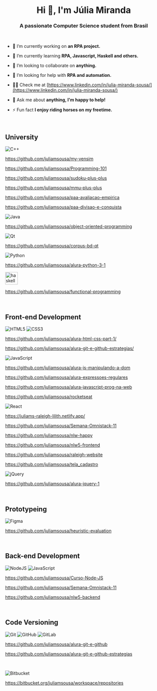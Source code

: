 <h1 align="center">Hi 👋, I'm Júlia Miranda</h1>
<h3 align="center">A passionate Computer Science student from Brasil</h3>

 <br/>
 
- 🔭 I’m currently working on **an RPA project.**

- 🌱 I’m currently learning **RPA, Javascript, Haskell and others.**

- 👯 I’m looking to collaborate on **anything.**

- 🤝 I’m looking for help with **RPA and automation.**

- 👨‍💻 Check me at [https://www.linkedin.com/in/julia-miranda-sousa/](https://www.linkedin.com/in/julia-miranda-sousa/)

- 💬 Ask me about **anything, I'm happy to help!**

- ⚡ Fun fact **I enjoy riding horses on my freetime.**
  
<br/>

<!--------------------------------------------------------------------------------------------------------------------------->
 

## University ######

![C++](https://img.shields.io/badge/c++-%2300599C.svg?style=for-the-badge&logo=c%2B%2B&logoColor=white) 

https://github.com/juliamsousa/my-vensim

https://github.com/juliamsousa/Programming-101

https://github.com/juliamsousa/sudoku-plus-plus

https://github.com/juliamsousa/mmu-plus-plus

https://github.com/juliamsousa/paa-avaliacao-empirica

https://github.com/juliamsousa/paa-divisao-e-conquista


![Java](https://img.shields.io/badge/java-%23ED8B00.svg?style=for-the-badge&logo=java&logoColor=white) 

https://github.com/juliamsousa/object-oriented-programming


![Qt](https://img.shields.io/badge/Qt-%23217346.svg?style=for-the-badge&logo=Qt&logoColor=white) 

https://github.com/juliamsousa/corpus-bd-qt

  
![Python](https://img.shields.io/badge/python-3670A0?style=for-the-badge&logo=python&logoColor=ffdd54)

https://github.com/juliamsousa/alura-python-3-1


<img src="https://upload.wikimedia.org/wikipedia/commons/1/1c/Haskell-Logo.svg" alt="haskell" width="40" height="40"/> </a> <a href="https://www.w3.org/html/" target="_blank">
  
https://github.com/juliamsousa/functional-programming
 
  
<!--------------------------------------------------------------------------------------------------------------------------->

<br/>
 
## Front-end Development ######

![HTML5](https://img.shields.io/badge/html5-%23E34F26.svg?style=for-the-badge&logo=html5&logoColor=white) ![CSS3](https://img.shields.io/badge/css3-%231572B6.svg?style=for-the-badge&logo=css3&logoColor=white) 
  
https://github.com/juliamsousa/alura-html-css-part-1/
  
https://github.com/juliamsousa/alura-git-e-github-estrategias/
  

![JavaScript](https://img.shields.io/badge/javascript-%23323330.svg?style=for-the-badge&logo=javascript&logoColor=%23F7DF1E) 
  
https://github.com/juliamsousa/alura-js-manipulando-a-dom
 
https://github.com/juliamsousa/alura-expressoes-regulares
  
https://github.com/juliamsousa/alura-javascript-prog-na-web
  
https://github.com/juliamsousa/rocketseat
  
  
![React](https://img.shields.io/badge/react-%2320232a.svg?style=for-the-badge&logo=react&logoColor=%2361DAFB) 
 
https://juliams-raleigh-lilith.netlify.app/ 

https://github.com/juliamsousa/Semana-Omnistack-11

https://github.com/juliamsousa/nlw-happy
  
https://github.com/juliamsousa/nlw5-frontend  
  
https://github.com/juliamsousa/raleigh-website  
  
https://github.com/juliamsousa/tela_cadastro

  
![jQuery](https://img.shields.io/badge/jquery-%230769AD.svg?style=for-the-badge&logo=jquery&logoColor=white)

https://github.com/juliamsousa/alura-jquery-1
  
<!--------------------------------------------------------------------------------------------------------------------------->
 
<br/>
 
## Prototypeing ######
 
![Figma](https://img.shields.io/badge/figma-%23F24E1E.svg?style=for-the-badge&logo=figma&logoColor=white)
  
 https://github.com/juliamsousa/heuristic-evaluation
  
<!--------------------------------------------------------------------------------------------------------------------------->
 
<br/>
 
## Back-end Development ###### 
  
![NodeJS](https://img.shields.io/badge/node.js-6DA55F?style=for-the-badge&logo=node.js&logoColor=white) ![JavaScript](https://img.shields.io/badge/javascript-%23323330.svg?style=for-the-badge&logo=javascript&logoColor=%23F7DF1E)

https://github.com/juliamsousa/Curso-Node-JS
  
https://github.com/juliamsousa/Semana-Omnistack-11
 
https://github.com/juliamsousa/nlw5-backend
  
<!--------------------------------------------------------------------------------------------------------------------------->
 
<br/>
 
## Code Versioning ###### 
  
![Git](https://img.shields.io/badge/git-%23F05033.svg?style=for-the-badge&logo=git&logoColor=white) ![GitHub](https://img.shields.io/badge/github-%23121011.svg?style=for-the-badge&logo=github&logoColor=white) ![GitLab](https://img.shields.io/badge/gitlab-%23181717.svg?style=for-the-badge&logo=gitlab&logoColor=white)
  
https://github.com/juliamsousa/alura-git-e-github
  
https://github.com/juliamsousa/alura-git-e-github-estrategias
 
<!--------------------------------------------------------------------------------------------------------------------------->
 
<br/>
  
![Bitbucket](https://img.shields.io/badge/bitbucket-%230047B3.svg?style=for-the-badge&logo=bitbucket&logoColor=white)
 
https://bitbucket.org/juliamsousa/workspace/repositories 
